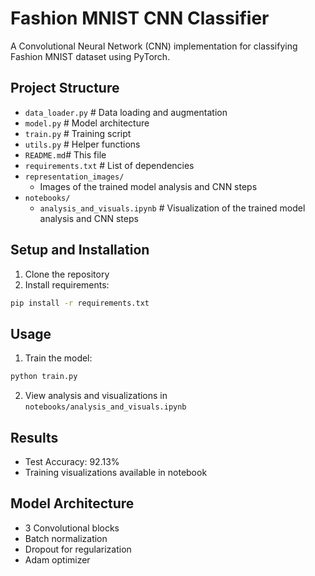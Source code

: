 # Fashion MNIST CNN Classifier

A Convolutional Neural Network (CNN) implementation for classifying Fashion MNIST dataset using PyTorch.

## Project Structure
* `data_loader.py` # Data loading and augmentation
* `model.py` # Model architecture
* `train.py` # Training script
* `utils.py` # Helper functions
* `README.md`# This file
* `requirements.txt` # List of dependencies
* `representation_images/`
    * Images of the trained model analysis and CNN steps
* `notebooks/`
    * `analysis_and_visuals.ipynb` # Visualization of the trained model analysis and CNN steps

## Setup and Installation
1. Clone the repository
2. Install requirements:
``` bash
pip install -r requirements.txt
```
## Usage
1. Train the model:
``` bash
python train.py
```

2. View analysis and visualizations in `notebooks/analysis_and_visuals.ipynb`

## Results
- Test Accuracy: 92.13%
- Training visualizations available in notebook

## Model Architecture
- 3 Convolutional blocks
- Batch normalization
- Dropout for regularization
- Adam optimizer
